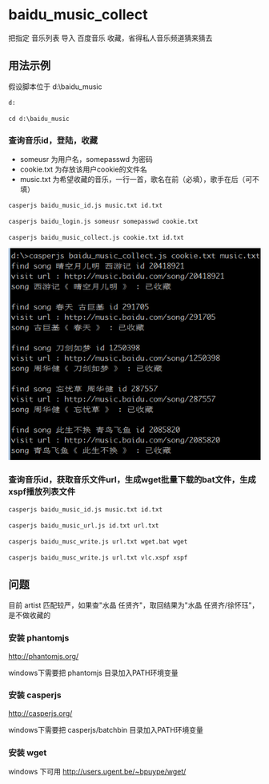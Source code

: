 baidu_music_collect
=================
把指定 音乐列表 导入 百度音乐 收藏，省得私人音乐频道猜来猜去

用法示例
--------

假设脚本位于 d:\baidu_music
```
d:

cd d:\baidu_music
```

### 查询音乐id，登陆，收藏
- someusr 为用户名，somepasswd 为密码
- cookie.txt 为存放该用户cookie的文件名
- music.txt 为希望收藏的音乐，一行一首，歌名在前（必填），歌手在后（可不填）

```
casperjs baidu_music_id.js music.txt id.txt

casperjs baidu_login.js someusr somepasswd cookie.txt

casperjs baidu_music_collect.js cookie.txt id.txt
```
![baidu_music.png](baidu_music.png)

### 查询音乐id，获取音乐文件url，生成wget批量下载的bat文件，生成xspf播放列表文件
```
casperjs baidu_music_id.js music.txt id.txt

casperjs baidu_music_url.js id.txt url.txt

casperjs baidu_musc_write.js url.txt wget.bat wget

casperjs baidu_musc_write.js url.txt vlc.xspf xspf
```

问题
----

目前 artist 匹配较严，如果查"水晶 任贤齐"，取回结果为"水晶 任贤齐/徐怀珏"，是不做收藏的


### 安装 phantomjs

http://phantomjs.org/

windows下需要把 phantomjs 目录加入PATH环境变量

### 安装 casperjs

http://casperjs.org/

windows下需要把 casperjs/batchbin 目录加入PATH环境变量

### 安装 wget

windows 下可用 http://users.ugent.be/~bpuype/wget/
